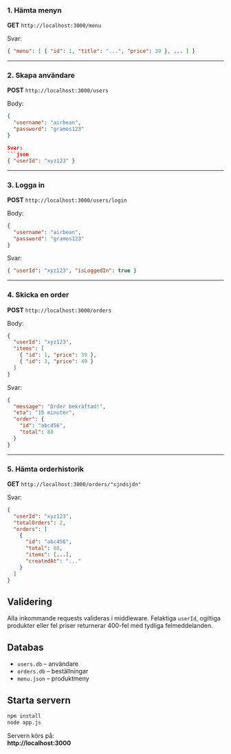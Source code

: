 
### 1. Hämta menyn
**GET** `http://localhost:3000/menu`

Svar:
```json
{ "menu": [ { "id": 1, "title": "...", "price": 39 }, ... ] }
```

---

### 2. Skapa användare
**POST** `http://localhost:3000/users`

Body:
```json
{
  "username": "airbean",
  "password": "gramos123"
}

Svar:
```json
{ "userId": "xyz123" }
```

---

### 3. Logga in
**POST** `http://localhost:3000/users/login`

Body:
```json
{
  "username": "airbean",
  "password": "gramos123"
}
```

Svar:
```json
{ "userId": "xyz123", "isLoggedIn": true }
```

---

### 4. Skicka en order
**POST** `http://localhost:3000/orders`

Body:
```json
{
  "userId": "xyz123",
  "items": [
    { "id": 1, "price": 39 },
    { "id": 3, "price": 49 }
  ]
}
```

Svar:
```json
{
  "message": "Order bekräftad!",
  "eta": "15 minuter",
  "order": {
    "id": "abc456",
    "total": 88
  }
}
```

---

### 5. Hämta orderhistorik
**GET** `http://localhost:3000/orders/"sjndsjdn"`

Svar:
```json
{
  "userId": "xyz123",
  "totalOrders": 2,
  "orders": [
    {
      "id": "abc456",
      "total": 88,
      "items": [...],
      "createdAt": "..."
    }
  ]
}
```

## Validering
Alla inkommande requests valideras i middleware. Felaktiga `userId`, ogiltiga produkter eller fel priser returnerar 400-fel med tydliga felmeddelanden.

## Databas
- `users.db` – användare
- `orders.db` – beställningar
- `menu.json` – produktmeny

## Starta servern
```bash
npm install
node app.js
```

Servern körs på:  
**http://localhost:3000**
